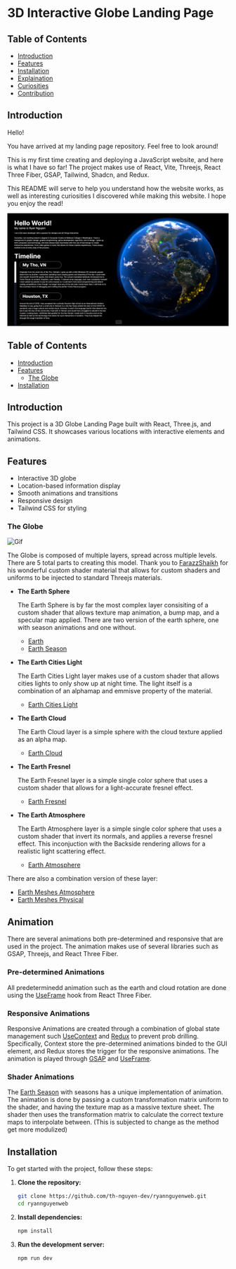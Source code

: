 # 3D Interactive Globe Landing Page

## Table of Contents

- [Introduction](#introduction)
- [Features](#features)
- [Installation](#installation)
- [Explaination](#explaination)
- [Curiosities](#curiosities)
- [Contribution](#contribution)

## Introduction


Hello!

You have arrived at my landing page repository. Feel free to look around!

This is my first time creating and deploying a JavaScript website, and here is what I have so far! The project makes use of React, Vite, Threejs, React Three Fiber, GSAP, Tailwind, Shadcn, and Redux.

 This README will serve to help you understand how the website works, as well as interesting curiosities I discovered while making this website. I hope you enjoy the read!

![Image](/public/readme_assets/Screenshot%20(508).png)


## Table of Contents

- [Introduction](#introduction)
- [Features](#features)
    - [The Globe](#the-globe)
- [Installation](#installation)

## Introduction

This project is a 3D Globe Landing Page built with React, Three.js, and Tailwind CSS. It showcases various locations with interactive elements and animations.

## Features

- Interactive 3D globe
- Location-based information display
- Smooth animations and transitions
- Responsive design
- Tailwind CSS for styling

### The Globe
![Gif](/public/readme_assets//Earth_Examine.gif)

The Globe is composed of multiple layers, spread across multiple levels. There are 5 total parts to creating this model. Thank you to [FarazzShaikh](https://github.com/FarazzShaikh/THREE-CustomShaderMaterial) for his wonderful custom shader material that allows for custom shaders and uniforms to be injected to standard Threejs materials.
- **The Earth Sphere**

    The Earth Sphere is by far the most complex layer consisiting of a custom shader that allows texture map animation, a bump map, and a specular map applied. There are two version of the earth sphere, one with season animations and one without.
    - [Earth](/src/meshes/earth/earth.jsx)
    - [Earth Season](/src/meshes/earth/earth_weather.jsx)
- **The Earth Cities Light**

    The Earth Cities Light layer makes use of a custom shader that allows cities lights to only show up at 
    night time. The light itself is a combination of an alphamap and emmisve property of the material. 
    - [Earth Cities Light](/src/meshes/earth/earth_cities.jsx)
- **The Earth Cloud**

    The Earth Cloud layer is a simple sphere with the cloud texture applied as an alpha map. 
    - [Earth Cloud](/src/meshes/earth/earth_cloud.jsx)
- **The Earth Fresnel**

    The Earth Fresnel layer is a simple single color sphere that uses a custom shader that allows for a light-accurate fresnel effect.
    - [Earth Fresnel](/src/meshes/earth/fresnel.jsx)
- **The Earth Atmosphere**

    The Earth Atmosphere layer is a simple single color sphere that uses a custom shader that invert its normals, and applies a reverse fresnel effect. This inconjuction with the Backside rendering allows for a realistic light scattering effect.
    - [Earth Atmosphere](/src/meshes/earth/atmosphere.jsx)

There are also a combination version of these layer: 
- [Earth Meshes Atmosphere](/src/meshes/earth/earth_meshes_atmosphere.jsx)
- [Earth Meshes Physical](/src/meshes/earth/earth_meshes_physical.jsx)

## Animation
There are several animations both pre-determined and responsive that are used in the project. The animation makes use of several libraries such as GSAP, Threejs, and React Three Fiber.
### Pre-determined Animations 
All predeterminedd animation such as the earth and cloud rotation are done using the [UseFrame](https://r3f.docs.pmnd.rs/api/hooks#useframe) hook from React Three Fiber. 
### Responsive Animations
Responsive Animations are created through a combination of global state management such [UseContext](https://react.dev/reference/react/useContext) and [Redux](https://redux.js.org/) to prevent prob drilling. Specifically, Context store the pre-determined animations binded to the GUI element, and Redux stores the trigger for the responsive animations. The animation is played through [GSAP](https://gsap.com/) and [UseFrame](https://r3f.docs.pmnd.rs/api/hooks#useframe).
### Shader Animations
The [Earth Season](/src/meshes/earth/earth_weather.jsx) with seasons has a unique implementation of animation. The animation is done by passing a custom transformation matrix uniform to the shader, and having the texture map as a massive texture sheet. The shader then uses the transformation matrix to calculate the correct texture maps to interpolate between. (This is subjected to change as the method get more modulized)

## Installation

To get started with the project, follow these steps:

1. **Clone the repository:**

    ```sh
    git clone https://github.com/th-nguyen-dev/ryannguyenweb.git
    cd ryannguyenweb
    ```

2. **Install dependencies:**

    ```sh
    npm install
    ```

3. **Run the development server:**

    ```sh
    npm run dev
    ```
